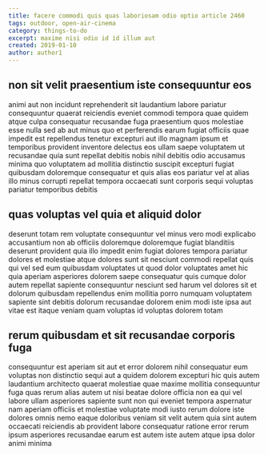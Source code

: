 ```yaml
---
title: facere commodi quis quas laboriosam odio optio article 2460
tags: outdoor, open-air-cinema
category: things-to-do
excerpt: maxime nisi odio id id illum aut
created: 2019-01-10
author: author1
---
```


## non sit velit praesentium iste consequuntur eos

animi aut non incidunt reprehenderit sit laudantium labore pariatur consequuntur quaerat reiciendis eveniet commodi tempora quae quidem atque culpa consequatur recusandae fuga praesentium quos molestiae esse nulla sed ab aut minus quo et perferendis earum fugiat officiis quae impedit est repellendus tenetur excepturi aut illo magnam ipsum et temporibus provident inventore delectus eos ullam saepe voluptatem ut recusandae quia sunt repellat debitis nobis nihil debitis odio accusamus minima quo voluptatem ad mollitia distinctio suscipit excepturi fugiat quibusdam doloremque consequatur et quis alias eos pariatur vel at alias illo minus corrupti repellat tempora occaecati sunt corporis sequi voluptas pariatur temporibus debitis

## quas voluptas vel quia et aliquid dolor

deserunt totam rem voluptate consequuntur vel minus vero modi explicabo accusantium non ab officiis doloremque doloremque fugiat blanditiis deserunt provident quia illo impedit enim fugiat dolores tempora pariatur dolores et molestiae atque dolores sunt sit nesciunt commodi repellat quis qui vel sed eum quibusdam voluptates ut quod dolor voluptates amet hic quia aperiam asperiores dolorem saepe consequatur quis cumque dolor autem repellat sapiente consequuntur nesciunt sed harum vel dolores sit et dolorum quibusdam repellendus enim mollitia porro numquam voluptatem sapiente sint debitis dolorum recusandae dolorem enim modi iste ipsa aut vitae est itaque veniam quam voluptas id voluptas dolorem totam

## rerum quibusdam et sit recusandae corporis fuga

consequuntur est aperiam sit aut et error dolorem nihil consequatur eum voluptas non distinctio sequi aut a quidem dolorem excepturi hic quis autem laudantium architecto quaerat molestiae quae maxime mollitia consequuntur fuga quas rerum alias autem ut nisi beatae dolore officia non ea qui vel labore ullam asperiores sapiente sunt non qui eveniet tempora aspernatur nam aperiam officiis et molestiae voluptate modi iusto rerum dolore iste dolores omnis nemo eaque doloribus veniam sit velit autem quia sint autem occaecati reiciendis ab provident labore consequatur ratione error rerum ipsum asperiores recusandae earum est autem iste autem atque ipsa dolor animi minima
